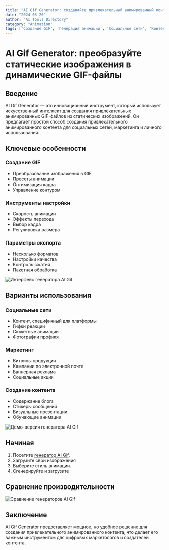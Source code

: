 ```yaml
---
title: "AI Gif Generator: создавайте привлекательный анимированный контент"
date: "2024-03-20"
author: "AI Tools Directory"
category: "Animation"
tags: ['Создание GIF', 'Генерация анимации', 'Социальные сети', 'Контент-маркетинг']
---
```

# AI Gif Generator: преобразуйте статические изображения в динамические GIF-файлы

## Введение

AI Gif Generator — это инновационный инструмент, который использует искусственный интеллект для создания привлекательных анимированных GIF-файлов из статических изображений. Он предлагает простой способ создания привлекательного анимированного контента для социальных сетей, маркетинга и личного использования.

## Ключевые особенности

### Создание GIF
- Преобразование изображения в GIF
- Пресеты анимации
- Оптимизация кадра
- Управление контуром

### Инструменты настройки
- Скорость анимации
- Эффекты перехода
- Выбор кадра
- Регулировка размера

### Параметры экспорта
- Несколько форматов
- Настройки качества
- Контроль сжатия
- Пакетная обработка

![Интерфейс генератора AI Gif](/imgs/ai-gif-generator/interface.jpg)

## Варианты использования

### Социальные сети
- Контент, специфичный для платформы
- Гифки реакции
- Сюжетные анимации
- Фотографии профиля

### Маркетинг
- Витрины продукции
- Кампании по электронной почте
- Баннерная реклама
- Социальные акции

### Создание контента
- Содержание блога
- Стикеры сообщений
- Визуальные презентации
- Обучающие анимации

![Демо-версия генератора AI Gif](/imgs/ai-gif-generator/demo.jpg)

## Начиная

1. Посетите [генератор AI Gif](https://ai-gif-generator.com).
2. Загрузите свои изображения
3. Выберите стиль анимации.
4. Сгенерируйте и загрузите

## Сравнение производительности

![Сравнение генераторов AI Gif](/imgs/ai-gif-generator/comparison.jpg)

## Заключение

AI Gif Generator предоставляет мощное, но удобное решение для создания привлекательного анимированного контента, что делает его важным инструментом для цифровых маркетологов и создателей контента.